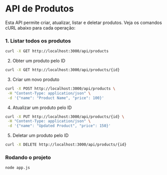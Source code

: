 # API de Produtos

Esta API permite criar, atualizar, listar e deletar produtos. Veja os comandos cURL abaixo para cada operação:

### 1. Listar todos os produtos

```sh
curl -X GET http://localhost:3000/api/products
```

2. Obter um produto pelo ID

```sh
curl -X GET http://localhost:3000/api/products/{id}
```

3. Criar um novo produto

```sh
curl -X POST http://localhost:3000/api/products \
 -H "Content-Type: application/json" \
 -d '{"name": "Product Name", "price": 100}'
```

4. Atualizar um produto pelo ID

```sh
curl -X PUT http://localhost:3000/api/products/{id} \
 -H "Content-Type: application/json" \
 -d '{"name": "Updated Product", "price": 150}'
```

5. Deletar um produto pelo ID

```sh
curl -X DELETE http://localhost:3000/api/products/{id}
```

### Rodando o projeto

```bash
node app.js
```
